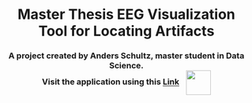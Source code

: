 <h1 align="center" id="top">Master Thesis EEG Visualization Tool for Locating Artifacts</h1>

<h3 align="center">
  A project created by Anders Schultz, master student in Data Science.
  <br>
  Visit the application using this <a href="https://eeg-visualization-tool-py-as.streamlit.app">Link</a>
  <img src="https://seeklogo.com/images/S/streamlit-logo-1A3B208AE4-seeklogo.com.png" alt="" style="vertical-align:middle; margin-left:10px;" width=50>
</h3>

